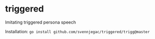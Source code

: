 # triggered
Imitating triggered persona speech

Installation:
`go install github.com/svennjegac/triggered/trigg@master`
